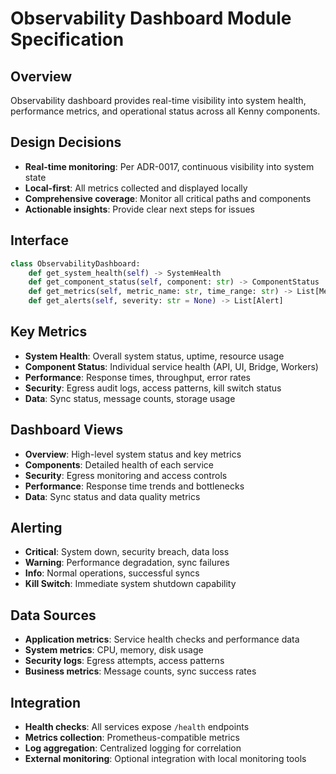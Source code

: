 # Observability Dashboard Module Specification

## Overview
Observability dashboard provides real-time visibility into system health, performance metrics, and operational status across all Kenny components.

## Design Decisions
- **Real-time monitoring**: Per ADR-0017, continuous visibility into system state
- **Local-first**: All metrics collected and displayed locally
- **Comprehensive coverage**: Monitor all critical paths and components
- **Actionable insights**: Provide clear next steps for issues

## Interface
```python
class ObservabilityDashboard:
    def get_system_health(self) -> SystemHealth
    def get_component_status(self, component: str) -> ComponentStatus
    def get_metrics(self, metric_name: str, time_range: str) -> List[MetricPoint]
    def get_alerts(self, severity: str = None) -> List[Alert]
```

## Key Metrics
- **System Health**: Overall system status, uptime, resource usage
- **Component Status**: Individual service health (API, UI, Bridge, Workers)
- **Performance**: Response times, throughput, error rates
- **Security**: Egress audit logs, access patterns, kill switch status
- **Data**: Sync status, message counts, storage usage

## Dashboard Views
- **Overview**: High-level system status and key metrics
- **Components**: Detailed health of each service
- **Security**: Egress monitoring and access controls
- **Performance**: Response time trends and bottlenecks
- **Data**: Sync status and data quality metrics

## Alerting
- **Critical**: System down, security breach, data loss
- **Warning**: Performance degradation, sync failures
- **Info**: Normal operations, successful syncs
- **Kill Switch**: Immediate system shutdown capability

## Data Sources
- **Application metrics**: Service health checks and performance data
- **System metrics**: CPU, memory, disk usage
- **Security logs**: Egress attempts, access patterns
- **Business metrics**: Message counts, sync success rates

## Integration
- **Health checks**: All services expose `/health` endpoints
- **Metrics collection**: Prometheus-compatible metrics
- **Log aggregation**: Centralized logging for correlation
- **External monitoring**: Optional integration with local monitoring tools
